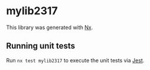 # mylib2317

This library was generated with [Nx](https://nx.dev).

## Running unit tests

Run `nx test mylib2317` to execute the unit tests via [Jest](https://jestjs.io).

